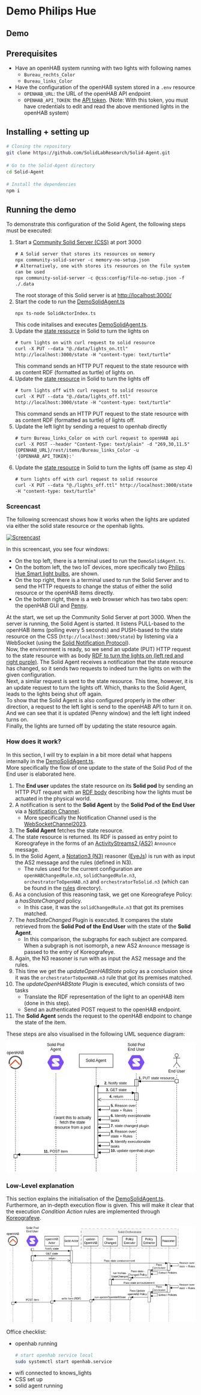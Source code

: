 # Demo Philips Hue

## Demo

## Prerequisites

* Have an openHAB system running with two lights with following names
  * `Bureau_rechts_Color`
  * `Bureau_links_Color`
* Have the configuration of the openHAB system stored in a `.env` resource
  * `OPENHAB_URL`: the URL of the openHAB API endpoint
  * `OPENHAB_API_TOKEN`: the [API token](https://www.openhab.org/docs/configuration/apitokens.html). (Note: With this token, you must have credentials to edit and read the above mentioned lights in the openHAB system)

## Installing + setting up

```sh
# Cloning the repository
git clone https://github.com/SolidLabResearch/Solid-Agent.git

# Go to the Solid-Agent directory
cd Solid-Agent

# Install the dependencies
npm i
```

## Running the demo

To demonstrate this configuration of the Solid Agent, the following steps must be executed:

1.  Start a [Community Solid Server (CSS)](https://github.com/CommunitySolidServer/CommunitySolidServer) at port 3000
    ```shell
    # A Solid server that stores its resources on memory
    npx community-solid-server -c memory-no-setup.json
    # Alternatively, one with stores its resources on the file system can be used
    npx community-solid-server -c @css:config/file-no-setup.json -f ./.data
    ```
    The root storage of this Solid server is at [http://localhost:3000/](http://localhost:3000/) 
2.  Start the code to run the [DemoSolidAgent.ts](../../src/demo/DemoSolidAgent.ts)
    ```shell
    npx ts-node SolidActorIndex.ts
    ```
    This code initalises and executes [DemoSolidAgent.ts](../../src/demo/DemoSolidAgent.ts).
3.  Update the [state resource](http://localhost:3000/state) in Solid to turn the lights on
    ```shell
    # turn lights on with curl request to solid resource
    curl -X PUT --data "@./data/lights_on.ttl" http://localhost:3000/state -H "content-type: text/turtle"
    ```
    This command sends an HTTP PUT request to the state resource with as content RDF (formatted as turtle) of lights on.
4.  Update the [state resource](http://localhost:3000/state) in Solid to turn the lights off
    ```shell
    # turn lights off with curl request to solid resource
    curl -X PUT --data "@./data/lights_off.ttl" http://localhost:3000/state -H "content-type: text/turtle"
    ```
    This command sends an HTTP PUT request to the state resource with as content RDF (formatted as turtle) of lights off.
5.  Update the left light by sending a request to openhab directly
    ```shell
    # turn Bureau_links_Color on with curl request to openHAB api
    curl -X POST --header "Content-Type: text/plain" -d "269,30,11.5" {OPENHAB_URL}/rest/items/Bureau_links_Color -u '{OPENHAB_API_TOKEN}:'
    ```
6.  Update the [state resource](http://localhost:3000/state) in Solid to turn the lights off (same as step 4)
    ```shell
    # turn lights off with curl request to solid resource
    curl -X PUT --data "@./lights_off.ttl" http://localhost:3000/state -H "content-type: text/turtle"
    ```

### Screencast

The following screencast shows how it works when the lights are updated via either the solid state resource or the openhab lights.

[![Screencast](./Philips-hue%20demo.gif)](https://raw.githubusercontent.com/SolidLabResearch/Solid-Agent/docs/readme-philips-hue/documentation/iot/Philips-hue%20demo.mp4)

In this screencast, you see four windows:
* On the top left, there is a terminal used to run the `DemoSolidAgent.ts`.
* On the bottom left, the two IoT devices, more specifically two [Philips Hue Smart light bulbs](https://www.philips-hue.com/en-us/products/smart-light-bulbs), are shown.
* On the top right, there is a terminal used to run the Solid Server and to send the HTTP requests to change the status of either the solid resource or the openHAB items directly.
* On the bottom right, there is a web browser which has two tabs open: the openHAB GUI and [Penny](https://penny.vincenttunru.com/).

At the start, we set up the Community Solid Server at port 3000.
When the server is running, the Solid Agent is started. It listens PULL-based to the openHAB items (polling every 5 seconds) and PUSH-based to the state resource on the CSS (`http://localhost:3000/state`) by listening via a WebSocket (using the [Solid Notification Protocol](https://solidproject.org/TR/notifications-protocol)). <br>
Now, the environment is ready, so we send an update (PUT) HTTP request to the state resource with as body [RDF to turn the lights on (left red and right purple)](../../data/lights_on.ttl). 
The Solid Agent receives a notification that the state resource has changed, so it sends two requests to indeed turn the lights on with the given configuration.<br>
Next, a similar request is sent to the state resource. 
This time, however, it is an update request to turn the lights off. 
Which, thanks to the Solid Agent, leads to the lights being shut off again.<br>
To show that the Solid Agent is also configured properly in the other direction, a request to the left light is send to the openHAB API to turn it on.
And we can see that it is updated (Penny window) and the left light indeed turns on. <br>
Finally, the lights are turned off by updating the state resource again.

### How does it work?

In this section, I will try to explain in a bit more detail what happens internally in the [DemoSolidAgent.ts](../../src/demo/DemoSolidAgent.ts). <br>
More specifically the flow of one update to the state of the Solid Pod of the End user is elaborated here.

1.  The **End user** updates the state resource on its **Solid pod** by sending an HTTP PUT request with an [RDF body](../../data/lights_on.ttl) describing how the lights must be actuated in the physical world.
    <!-- ```turtle
    @prefix saref: <https://saref.etsi.org/core/>.
    @prefix dbpedia: <http://dbpedia.org/resource/>.

    # The left light configured as orange color
    <urn:openhab:Bureau_links_Color> a saref:OnState ;
      dbpedia:Brightness 10 ;
      dbpedia:Colorfulness 50 ;
      dbpedia:Hue 0 .

    # The righ light configured as purple color
    <urn:openhab:Bureau_rechts_Color> a saref:OnState ;
      dbpedia:Brightness 10 ;
      dbpedia:Colorfulness 60 ;
      dbpedia:Hue 272 .
    ``` -->
2.  A notification is sent to the **Solid Agent** by the **Solid Pod of the End User** via a [Notification Channel](https://solidproject.org/TR/notifications-protocol#notification-channel).
    * More specifically the Notification Channel used is the [WebSocketChannel2023](https://solid.github.io/notifications/websocket-channel-2023).
3.  The **Solid Agent** fetches the state resource.
4.  The state resource is returned. Its RDF is passed as entry point to Koreografeye in the forms of an [ActivityStreams2 (AS2)](https://www.w3.org/TR/activitystreams-core/) `Announce` message. <!-- TODO: maybe add example? -->
5.  In the Solid Agent, a [Notation3 (N3)](https://w3c.github.io/N3/spec/) reasoner ([EyeJs](https://github.com/eyereasoner/eye-js)) is run with as input the AS2 message and the rules (defined in N3).
    * The rules used for the current configuration are `openHABChangedRule.n3`, `solidChangedRule.n3`, `orchestratorToOpenHAB.n3` and `orchestratorToSolid.n3` (which can be found in the [rules](../../rules/) directory).
6.  As a conclusion of this reasoning task, we get one Koreografeye Policy: a *hasStateChanged* policy.
    * In this case, it was the `solidChangedRule.n3` that got its premises matched.
7.  The *hasStateChanged* Plugin is executed. It compares the state retrieved from the **Solid Pod of the End User** with the state of the **Solid Agent**.
    * In this comparison, the subgraphs for each subject are compared. When a subgraph is not isomorph, a new AS2 `Announce` message is passed to the entry of Koreografeye. <!-- TODO: maybe add example? -->
8.  Again, the N3 reasoner is run with as input the AS2 message and the rules.
9.  This time we get the *updateOpenHABState* policy as a conclusion since it was the `orchestratorToOpenHAB.n3` rule that got its premises matched.
10. The *updateOpenHABState* Plugin is executed, which consists of two tasks
    *  Translate the RDF representation of the light to an openHAB item (done in this step).
    *  Send an authenticated POST request to the openHAB endpoint.
11. The **Solid Agent** sends the request to the openHAB endpoint to change the state of the item. <!-- TODO: maybe add example? -->

These steps are also visualised in the following UML sequence diagram:

![high level UML diagram](../../img/23-07-04_Philips-hue-solid(UML-high-level).png)

### Low-Level explanation

This section explains the initialisation of the [DemoSolidAgent.ts](../../src/demo/DemoSolidAgent.ts). <br>
Furthermore, an in-depth execution flow is given. This will make it clear that the execution *Condition Action* rules are implemented through [Koreografeye](https://github.com/eyereasoner/Koreografeye).


![low level UML diagram](../../img/23-07-04_Philips-hue-solid(UML-low-level).png)

Office checklist:

* openhab running
  ```sh
  # start openhab service local
  sudo systemctl start openhab.service
  ```
* wifi connected to knows_lights
* CSS set up
* solid agent running
